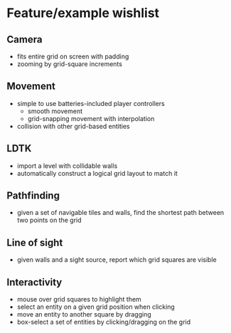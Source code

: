 # Feature/example wishlist

## Camera

- fits entire grid on screen with padding
- zooming by grid-square increments


## Movement

- simple to use batteries-included player controllers
  - smooth movement
  - grid-snapping movement with interpolation
- collision with other grid-based entities


## LDTK

- import a level with collidable walls
- automatically construct a logical grid layout to match it


## Pathfinding

- given a set of navigable tiles and walls, find the shortest path between two points on the grid


## Line of sight

- given walls and a sight source, report which grid squares are visible


## Interactivity

- mouse over grid squares to highlight them
- select an entity on a given grid position when clicking
- move an entity to another square by dragging
- box-select a set of entities by clicking/dragging on the grid